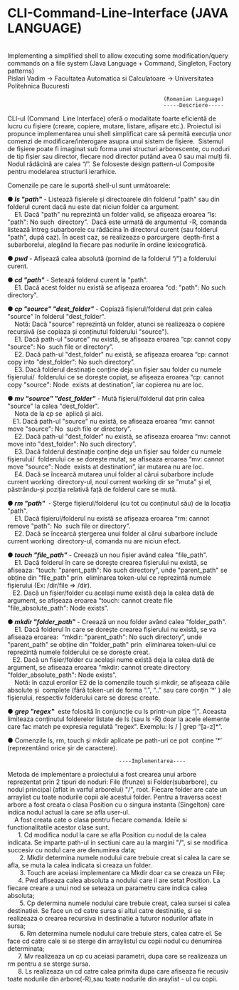 # CLI-Command-Line-Interface (JAVA LANGUAGE)
</br>Implementing a simplified shell to allow executing some modification/query commands on a file system (Java Language + Command, Singleton, Factory patterns)
</br>Pislari Vadim -> Facultatea Automatica si Calculatoare -> Universitatea Politehnica Bucuresti

                                                     (Romanian Language)
                                                     -----Descriere-----
CLI-ul (Command  Line Interface) oferă o modalitate foarte eficientă de lucru cu fișiere (creare, copiere, mutare, listare, afișare etc.). Proiectul isi propunce implementarea unui shell simplificat care să permită execuția unor comenzi de modificare/interogare asupra unui sistem de fișiere.  Sistemul de fișiere poate fi imaginat sub forma unei structuri arborescente, cu noduri de tip fișier sau director, fiecare nod director putând avea 0 sau mai mulți fii. Nodul rădăcină are calea “/”. Se foloseste design pattern-ul Composite pentru modelarea structurii ierarhice. 

Comenzile pe care le suportă shell-ul sunt următoarele:    

●<i><b> ls "path"</i></b> - Listează fișierele și directoarele din folderul "path" sau din folderul curent dacă nu este dat niciun folder ca argument.   
</br> &nbsp;&nbsp;&nbsp; E1. Dacă "path" nu reprezintă un folder valid, se afișeaza eroarea “ls: "path": No such  directory”.  Dacă este urmată de argumentul -R, comanda listează întreg subarborele cu rădăcina în directorul curent (sau folderul "path", după caz). În acest caz, se  realizeaza o parcurgere  depth-first a subarborelui, alegând la fiecare pas nodurile în ordine lexicografică.

●<i><b> pwd</i></b> - Afișează calea absolută (pornind de la folderul “/”) a folderului curent.    

●<i><b> cd "path"</i></b> - Setează folderul curent la "path".   
</br> &nbsp;&nbsp;&nbsp; E1. Dacă acest folder nu există se afișeaza eroarea “cd: "path": No such directory”.    

●<i><b> cp "source" "dest_folder"</i></b> - Copiază fișierul/folderul dat prin calea "source" în folderul "dest_folder".   
</br> &nbsp;&nbsp;&nbsp; Notă: Dacă "source" reprezintă un folder, atunci se realizeaza o copiere recursivă (se copiaza și conținutul folderului "source"). 
</br> &nbsp;&nbsp;&nbsp; E1. Dacă path-ul "source" nu există, se afișeaza eroarea “cp: cannot copy "source": No  such file or directory”.   
</br> &nbsp;&nbsp;&nbsp; E2. Dacă path-ul "dest_folder" nu există, se afișeaza eroarea “cp: cannot copy into "dest_folder": No such directory”. 
</br> &nbsp;&nbsp;&nbsp; E3. Dacă folderul destinație conține deja un fișier sau folder cu numele fișierului/  folderului ce se dorește copiat, se afișeaza eroarea “cp: cannot copy "source": Node  exists at destination”, iar copierea nu are loc.    

●<i><b> mv "source" "dest_folder"</i></b> - Mută fișierul/folderul dat prin calea "source" la calea "dest_folder". 
</br> &nbsp;&nbsp;&nbsp; Nota de la cp se  aplică și aici.  
</br>  &nbsp;&nbsp;&nbsp;E1. Dacă path-ul "source" nu există, se afiseaza eroarea “mv: cannot move "source": No  such file or directory”.
</br> &nbsp;&nbsp;&nbsp; E2. Dacă path-ul "dest_folder" nu există, se afiseaza eroarea “mv: cannot move into "dest_folder": No such directory”.
</br> &nbsp;&nbsp;&nbsp; E3. Dacă folderul destinație conține deja un fișier sau folder cu numele fișierului/  folderului ce se dorește mutat, se afiseaza eroarea “mv: cannot move "source": Node  exists at destination”, iar mutarea nu are loc.  
</br> &nbsp;&nbsp;&nbsp; E4. Dacă se încearcă mutarea unui folder al cărui subarbore include current working  directory-ul, noul current working dir se  "muta" și el, păstrându-și poziția relativă față de folderul care se mută. 
  
●<i><b> rm "path" </i></b> - Șterge fișierul/folderul (cu tot cu conținutul său) de la locația "path".
</br> &nbsp;&nbsp;&nbsp; E1. Dacă fișierul/folderul nu există se afișeaza eroarea “rm: cannot remove "path": No  such file or directory”.
</br> &nbsp;&nbsp;&nbsp; E2. Dacă se încearcă ștergerea unui folder al cărui subarbore include current working  directory-ul, comanda nu are niciun efect.     

●<i><b> touch "file_path"</i></b> - Creează un nou fișier având calea "file_path".
</br> &nbsp;&nbsp;&nbsp; E1. Dacă folderul în care se dorește crearea fișierului nu există, se afiseaza: “touch: "parent_path": No such directory”, unde "parent_path" se obține din "file_path" prin  eliminarea token-ului ce reprezintă numele fișierului (Ex: /dir/file => /dir).   
</br> &nbsp;&nbsp;&nbsp;E2. Dacă un fișier/folder cu același nume există deja la calea dată de argument, se afișeaza eroarea “touch: cannot create file "file_absolute_path": Node exists”. 

●<i><b> mkdir "folder_path"</i></b> - Creează un nou folder având calea "folder_path".   
</br> &nbsp;&nbsp;&nbsp; E1. Dacă folderul în care se dorește crearea fișierului nu există, se va afiseaza eroarea:  “mkdir: "parent_path": No such directory”, unde "parent_path" se obține din "folder_path" prin  eliminarea token-ului ce reprezintă numele folderului ce se dorește creat.
</br> &nbsp;&nbsp;&nbsp;E2. Dacă un fișier/folder cu același nume există deja la calea dată de argument, se afiseaza eroarea “mkdir: cannot create directory "folder_absolute_path": Node exists”.
</br> &nbsp;&nbsp;&nbsp; Notă: în cazul erorilor E2 de la comenzile touch și mkdir, se afișeaza căile absolute și  complete (fără token-uri de forma “.”, “..” sau care conțin ‘*’ ) ale fișierului, respectiv folderului care se doresc create. 

● <i><b> grep "regex"</i></b>  este folosită în conjuncție cu ls printr-un pipe “|”. Aceasta limiteaza conținutul folderelor listate de ls (sau ls -R) doar la acele elemente care fac match pe expresia regulată "regex". Exemplu: ls / | grep “[a-z]*”. 

● Comenzile ls, rm, touch și mkdir aplicate pe path-uri ce pot  conține ‘*’ (reprezentând orice șir de caractere). 
  
  
                                       ----Implementarea----
  Metoda de implementare a proiectului a fost crearea unui arbore reprezentat prin 2 tipuri de noduri: 
File (frunze) si Folder(subarbore), cu nodul principal (aflat in varful arborelui) "/", root. Fiecare 
folder are cate un arraylist cu toate nodurile copii ale acestui folder. Pentru a traversa acest arbore 
a fost creata o clasa Position cu o singura instanta (Singelton) care indica nodul actual la care se afla 
user-ul.
</br>  &nbsp;&nbsp;&nbsp;  A fost creata cate o clasa pentru fiecare comanda. Ideile si functionalitatile acestor clase sunt.
</br>	&nbsp;&nbsp;&nbsp;&nbsp;&nbsp;&nbsp;1. Cd modifica nodul la care se afla Position cu nodul de la calea indicata. Se imparte 
path-ul in sectiuni care au la margini "/", si se modifica succesiv cu nodul care are denumirea data;
</br>&nbsp;&nbsp;&nbsp;&nbsp;&nbsp;&nbsp;	2. Mkdir determina numele nodului care trebuie creat si calea la care se afla, se muta la calea indicata si creaza un folder. 
</br>&nbsp;&nbsp;&nbsp;&nbsp;&nbsp;&nbsp;	3. Touch are aceiasi implementare ca Mkdir doar ca se creaza un File;
</br>	&nbsp;&nbsp;&nbsp;&nbsp;&nbsp;&nbsp;4. Pwd afiseaza calea absoluta a nodului care il are setat Position. La fiecare creare a unui nod se seteaza un parametru care indica calea absoluta;
 </br>&nbsp;&nbsp;&nbsp;&nbsp;&nbsp;&nbsp;	5. Cp determina numele nodului care trebuie creat, calea sursei si calea destinatiei. Se face un cd catre sursa si altul catre destinatie, si se realizeaza o crearea recursiva in destinatie a 
tuturor nodurilor aflate in sursa;
</br>&nbsp;&nbsp;&nbsp;&nbsp;&nbsp;&nbsp;	6. Rm determina numele nodului care trebuie sters, calea catre el. Se face cd catre cale si se 
sterge din arraylistul cu copii nodul cu denumirea determinata;
</br>	&nbsp;&nbsp;&nbsp;&nbsp;&nbsp;&nbsp;7. Mv realizeaza un cp cu aceiasi parametri, dupa care se realizeaza un rm pentru a se sterge sursa.
</br>	&nbsp;&nbsp;&nbsp;&nbsp;&nbsp;&nbsp;8. Ls realizeaza un cd catre calea primita dupa care afiseaza fie recusiv toate nodurile din arbore(-R),sau toate nodurile din araylist - ul cu copii.
